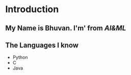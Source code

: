 # Introduction
My Name is **Bhuvan**. I'm' from *AI&ML* 
---

## The Languages I know
- Python
- C
- Java